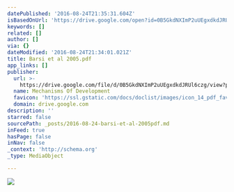 ```yaml
---
datePublished: '2016-08-24T21:35:31.604Z'
isBasedOnUrl: 'https://drive.google.com/open?id=0B5GkdNXImP2uUEgxdkdJRUl6czg'
keywords: []
related: []
author: []
via: {}
dateModified: '2016-08-24T21:34:01.021Z'
title: Barsi et al 2005.pdf
app_links: []
publisher:
  url: >-
    https://drive.google.com/file/d/0B5GkdNXImP2uUEgxdkdJRUl6czg/view?pref=2&pli=1
  name: Mechanisms Of Development
  favicon: 'https://ssl.gstatic.com/docs/doclist/images/icon_14_pdf_favicon.ico'
  domain: drive.google.com
description: ''
starred: false
sourcePath: _posts/2016-08-24-barsi-et-al-2005pdf.md
inFeed: true
hasPage: false
inNav: false
_context: 'http://schema.org'
_type: MediaObject

---
```

![](https://the-grid-user-content.s3-us-west-2.amazonaws.com/12cbc3a0-225d-407d-ad02-79c59fd07247.jpg)
